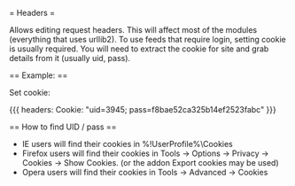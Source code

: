 = Headers =

Allows editing request headers. This will affect most of the modules (everything that uses urllib2). To use feeds that require login, setting cookie is usually required. You will need to extract the cookie for site and grab details from it (usually uid, pass).

== Example: ==

Set cookie:

{{{
headers:
  Cookie: "uid=3945; pass=f8bae52ca325b14ef2523fabc"
}}}

== How to find UID / pass ==

 * IE users will find their cookies in %!UserProfile%\Cookies
 * Firefox users will find their cookies in Tools -> Options -> Privacy -> Cookies -> Show Cookies. (or the addon Export cookies may be used)
 * Opera users will find their cookies in Tools -> Advanced -> Cookies
